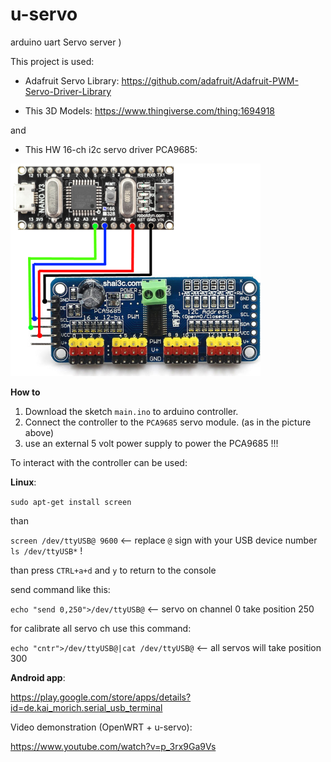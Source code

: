 # u-servo
arduino uart Servo server )

This project is used:

- Adafruit Servo Library: https://github.com/adafruit/Adafruit-PWM-Servo-Driver-Library

- This 3D Models: https://www.thingiverse.com/thing:1694918

and 

- This HW 16-ch i2c servo driver PCA9685:

![image](https://github.com/sw3nlab/u-servo/blob/master/img.png)


**How to**
1) Download the sketch `main.ino` to arduino controller.
2) Connect the controller to the `PCA9685` servo module. (as in the picture above)
3) use an external 5 volt power supply to power the PCA9685 !!!


To interact with the controller can be used:

**Linux**:

`sudo apt-get install screen` 

than

`screen /dev/ttyUSB@ 9600` <-- replace `@` sign with your USB device number `ls /dev/ttyUSB*` !

than press `CTRL+a+d` and `y` to return to the console

send command like this:

`echo "send 0,250">/dev/ttyUSB@` <-- servo on channel 0 take position 250

for calibrate all servo ch use this command:

`echo "cntr">/dev/ttyUSB@|cat /dev/ttyUSB@` <-- all servos will take position 300

**Android app**:

https://play.google.com/store/apps/details?id=de.kai_morich.serial_usb_terminal

Video demonstration (OpenWRT + u-servo):

https://www.youtube.com/watch?v=p_3rx9Ga9Vs




